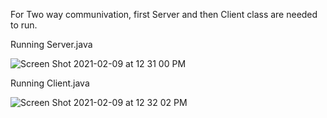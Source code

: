 For Two way communivation, first Server and then Client class are needed to run. 


Running Server.java

![Screen Shot 2021-02-09 at 12 31 00 PM](https://user-images.githubusercontent.com/44977226/107327182-b6f33280-6ad2-11eb-8352-db8726816200.png)



Running Client.java

![Screen Shot 2021-02-09 at 12 32 02 PM](https://user-images.githubusercontent.com/44977226/107327257-e0ac5980-6ad2-11eb-933e-4d7c8ed508c3.png)

